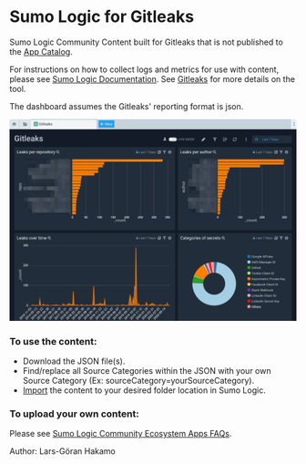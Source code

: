 # Sumo Logic for Gitleaks
Sumo Logic Community Content built for Gitleaks that is not published to the [App Catalog](https://help.sumologic.com/docs/integrations/).

For instructions on how to collect logs and metrics for use with content, please see [Sumo Logic Documentation](https://help.sumologic.com/docs/send-data/). See [Gitleaks](https://github.com/zricethezav/gitleaks) for more details on the tool.

The dashboard assumes the Gitleaks' reporting format is json.

![Gitleaks_dashboard](Screenshots/Gitleaks_Dashboard.png)

### To use the content:
- Download the JSON file(s).
- Find/replace all Source Categories within the JSON with your own Source Category (Ex: sourceCategory=yourSourceCategory).
- [Import](https://help.sumologic.com/docs/get-started/library/#import-content) the content to your desired folder location in Sumo Logic.

### To upload your own content:
Please see [Sumo Logic Community Ecosystem Apps FAQs](https://help.sumologic.com/docs/integrations/community-ecosystem-apps/#faq).

Author: Lars-Göran Hakamo